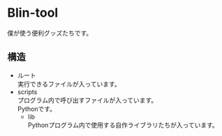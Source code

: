 # Blin-tool

僕が使う便利グッズたちです。

## 構造

- ルート<br>
  実行できるファイルが入っています。
- scripts<br>
  プログラム内で呼び出すファイルが入っています。<br>
	Pythonです。
	- lib<br>
	  Pythonプログラム内で使用する自作ライブラリたちが入っています。
